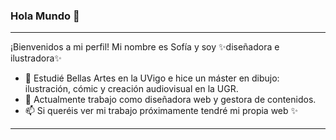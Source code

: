 ### Hola Mundo 👋
<hr>
¡Bienvenidos a mi perfil! Mi nombre es Sofía y soy ✨diseñadora e ilustradora✨ 

- 🔭 Estudié Bellas Artes en la UVigo e hice un máster en dibujo: ilustración, cómic y creación audiovisual en la UGR.
- 🌱 Actualmente trabajo como diseñadora web y gestora de contenidos.
- 📫 Si queréis ver mi trabajo próximamente tendré mi propia web ✨
<hr>



<!--
**maora131/maora131** is a ✨ _special_ ✨ repository because its `README.md` (this file) appears on your GitHub profile.

Here are some ideas to get you started:

- 🔭 I’m currently working on ...
- 🌱 I’m currently learning ...
- 👯 I’m looking to collaborate on ...
- 🤔 I’m looking for help with ...
- 💬 Ask me about ...
- 📫 How to reach me: ...
- 😄 Pronouns: ...
- ⚡ Fun fact: ...
-->

